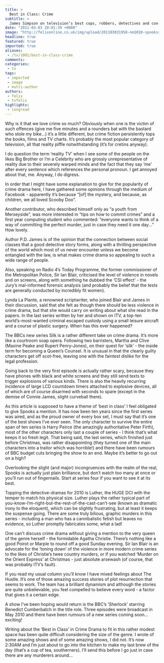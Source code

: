 ```yaml
---
title: >
  Best in Class: Crime
subtitle: >
  James Simpson on television’s best cops, robbers, detectives and con-men
date: "2011-03-03 20:01:39 +0000"
image: "http://felixonline.co.uk/img/upload/201103031958-nm1010-spookssp.jpg"
headline: true
featured: true
imported: true
aliases:
 - /tv/1001/best-in-class-crime
comments:
categories:
 - tv
tags:
 - imported
 - image
 - multi-author
authors:
 - felix
 - tvfelix
highlights:
 - longread
---
```


Why is it that we love crime so much? Obviously when one is the victim of such offences (give me five minutes and a rounders bat with the bastard who stole my bike...) it’s a little different, but crime fiction persistently tops the books, films and TV charts. It’s probably the most popular category of television, all that reality piffle notwithstanding (it’s for cretins anyway).

I do question the term ‘reality TV’ when I see some of the people on the likes Big Brother or I’m a Celebrity who are grossly unrepresentative of reality due to their severely warped minds and the fact that they say ‘me’ after every sentence which references the personal pronoun. I get annoyed about that, me. Anyway, I do digress.

In order that I might have some explanation to give for the popularity of crime drama here, I have gathered some opinions through the medium of Facebook - apparently it’s because “[of] the mystery, and because, as children, we all loved Scooby Doo”.

Another contributor, who described himself only as “a youth from Merseyside”, was more interested in “tips on how to commit crimes” and a first year computing student who commented: “everyone wants to think of a way of committing the perfect murder, just in case they need it one day...” How lovely.

Author P.D. James is of the opinion that the connection between social classes that a good detective story forms, along with a thrilling perspective of the world which most of us never encounter unless we become entangled with the law, is what makes crime drama so appealing to such a wide range of people.

Also, speaking on Radio 4’s Today Programme, the former commissioner of the Metropolitan Police, Sir Ian Blair, criticised the level of violence in novels and on screens, along with something he dubbed the ‘CSI effect’ - the Jury’s mal-informed forensic analysis (and probably the belief that the tests are generally conducted by incredibly fit women).

Lynda La Plante, a renowned scriptwriter, who joined Blair and James in their discussion, said that she felt as though there should be less violence in crime drama, but that she would carry on writing about what she read in the papers. In the last series written by her and shown on ITV, a top-ten world’s-most-wanted criminal escaped custody using a small leisure aircraft and a course of plastic surgery. When has this ever happened?

The BBCs new series Silk is a rather different take on crime drama. It’s more like a courtroom soap opera. Following two barristers, Martha and Clive (Maxine Peake and Rupert Penry-Jones), on their quest for ‘silk’ - the inside term for becoming a Queen’s Counsel. It is unusual in that the clearly guilty characters get off scot-free, leaving one with the faintest dislike for the legal profession.

Going back to the very first episode is actually rather scary, because they have phones with black and white screens and they still send texts to trigger explosions of various kinds. There is also the heavily recurring incidence of large LCD countdown timers attached to explosive devices, all of which are of course disarmed with seconds to spare (except in the demise of Connie James, slight curveball there).

As this article is supposed to have a theme of ‘best in class’ I feel obligated to give Spooks a mention. It has now been ten years since the first series was aired, and as the proud owner of every box set, I must say that it’s one of the best shows I’ve ever seen. The only character to survive the entire span of ten series is Harry Peirce (the amazingly authoritative Peter Firth), most of the other characters only last a couple of series - I think that’s what keeps it so fresh legit. That being said, the last series, which finished just before Christmas, was rather disappointing (they turned one of the main characters into a traitor which was horrible!) and there have been rumours of BBC budget cuts bringing the show to an end. Maybe it’s better to go out on a high?

Overlooking the slight (and major) incongruences with the realm of the real, Spooks is actually just plain brilliance, but don’t watch too many at once or you’ll run out of fingernails. Start at series four if you want to see it at its best.

Topping the detective-dramas for 2010 is Luther, the HUGE DCI with the temper to match his physical size. Luther plays the rather typical part of you-know-I’m-right-but-the-rest-of-the-cast-can’t-see (known as dramatic irony to the eloquent), which can be slightly frustrating, but at least it keeps the suspense going. There are some truly bilious, graphic murders in this series - including a man who has a cannibalistic fetish but leaves no evidence, so Luther promptly fabricates some, what a lad!

One can’t discuss crime drama without giving a mention to the very queen of the genre herself - the formidable Agatha Christie. There’s nothing like a good Poirot or Marple to round off a good Sunday evening. Sir Ian Blair is an advocate for the ‘toning down’ of the violence in more modern crime series to the likes of Christie’s twee country murders, or if you watched ‘Murder on the Orient Express’ at Christmas - just absolute arsewash (of course, that was probably ITV’s fault).

If you read my usual column you’ll know I have mixed feelings about The Hustle. It’s one of those amazing success stories of plot resurrection that seems to work. The team has a brilliant dynamism and although the stories are quite unbelievable, you feel compelled to believe every word - a factor that gives it a certain edge.

A show I’ve been hoping would return is the BBC’s ‘Sherlock’ starring Benedict Cumberbatch in the title role. Three episodes were broadcast in May 2010 and there have been rumours of a new series coming soon... exciting!

Writing about the ‘Best in Class’ in Crime Drama to fit in this rather modest space has been quite difficult considering the size of the genre. I wrote of some amazing shows and of some amazing shows, I did not. It’s now 2:30AM and I’m just about to go into the kitchen to make my last brew of the day (that’s a cup of tea, southerners). I’ll send this before I go just in case there are any murderers around...
